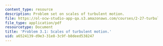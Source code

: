 ```yaml
---
content_type: resource
description: Problem set on scales of turbulent motion.
file: https://ol-ocw-studio-app-qa.s3.amazonaws.com/courses/2-27-turbulent-flow-and-transport-spring-2002/a6524139d9e331e83c9fb8deed538247_Prob3_1.pdf
file_type: application/pdf
resourcetype: Document
title: 'Problem 3.1: Scales of turbulent motion.'
uid: a6524139-d9e3-31e8-3c9f-b8deed538247
---
```

